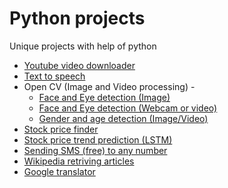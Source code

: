 # Python projects
Unique projects with help of python

- [Youtube video downloader](https://github.com/krishnasai321/Python_projects/tree/main/Youtube%20video%20downloader)
- [Text to speech](https://github.com/krishnasai321/Python_projects/tree/main/Text%20to%20speech)
- Open CV (Image and Video processing) -
  - [Face and Eye detection (Image)](https://github.com/krishnasai321/Python_projects/tree/main/Open%20CV/Face%20and%20eye%20detection)
  - [Face and Eye detection (Webcam or video)](https://github.com/krishnasai321/Python_projects/tree/main/Open%20CV/Face%20detection%20video%20(webcam))
  - [Gender and age detection (Image/Video)](https://github.com/krishnasai321/Python_projects/tree/main/Open%20CV/Gender%20age%20detector)
- [Stock price finder](https://github.com/krishnasai321/Python_projects/tree/main/NSE%20Stock%20information)
- [Stock price trend prediction (LSTM)](https://github.com/krishnasai321/Python_projects/tree/main/Stock%20price%20trend%20prediction%20(LSTM))
- [Sending SMS (free) to any number](https://github.com/krishnasai321/Python_projects/tree/main/Sending%20SMS%20(free)%20to%20any%20number)
- [Wikipedia retriving articles](https://github.com/krishnasai321/Python_projects/tree/main/Wikipedia)
- [Google translator](https://github.com/krishnasai321/Python_projects/tree/main/Google%20translate)
